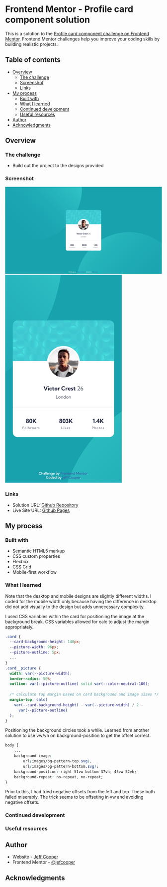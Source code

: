 # Frontend Mentor - Profile card component solution

This is a solution to the [Profile card component challenge on Frontend Mentor](https://www.frontendmentor.io/challenges/profile-card-component-cfArpWshJ). Frontend Mentor challenges help you improve your coding skills by building realistic projects.

## Table of contents

- [Overview](#overview)
  - [The challenge](#the-challenge)
  - [Screenshot](#screenshot)
  - [Links](#links)
- [My process](#my-process)
  - [Built with](#built-with)
  - [What I learned](#what-i-learned)
  - [Continued development](#continued-development)
  - [Useful resources](#useful-resources)
- [Author](#author)
- [Acknowledgments](#acknowledgments)

## Overview

### The challenge

- Build out the project to the designs provided

### Screenshot

![Screenshot of desktop solution](./screenshot-desktop.png)
![Screenshot of mobile solution](./screenshot-mobile.png)

### Links

- Solution URL: [Github Repository](https://github.com/jefcooper/front-end-mentor/tree/main/profile-card-component-main)
- Live Site URL: [Github Pages](https://jefcooper.github.io/front-end-mentor/profile-card-component-main/)

## My process

### Built with

- Semantic HTML5 markup
- CSS custom properties
- Flexbox
- CSS Grid
- Mobile-first workflow

### What I learned

Note that the desktop and mobile designs are slightly different widths. I coded for the mobile width only because having the difference in desktop did not add visually to the design but adds unnecessary complexity.

I used CSS variables within the card for positioning the image at the background break. CSS variables allowed for calc to adjust the margin appropriately.

```CSS
.card {
  --card-background-height: 140px;
  --picture-width: 96px;
  --picture-outline: 5px;
  ...
}
.card__picture {
  width: var(--picture-width);
  border-radius: 50%;
  outline: var(--picture-outline) solid var(--color-neutral-100);

  /* calculate top margin based on card background and image sizes */
  margin-top: calc(
    var(--card-background-height) - var(--picture-width) / 2 -
      var(--picture-outline)
  );
}

```

Positioning the background circles took a while.  Learned from another solution to use vw/vh on background-position to get the offset correct.

```CSS
body {
	...
	background-image: 
		url(images/bg-pattern-top.svg),
		url(images/bg-pattern-bottom.svg);
	background-position: right 51vw bottom 37vh, 45vw 52vh;
	background-repeat: no-repeat, no-repeat;
}
```
Prior to this, I had tried negative offsets from the left and top.  These both failed miserably. The trick seems to be offseting in vw and avoiding negative offsets.

### Continued development

### Useful resources

## Author

- Website - [Jeff Cooper](https://jefcooper.github.io)
- Frontend Mentor - [@jefcooper](https://www.frontendmentor.io/profile/jefcooper)

## Acknowledgments
